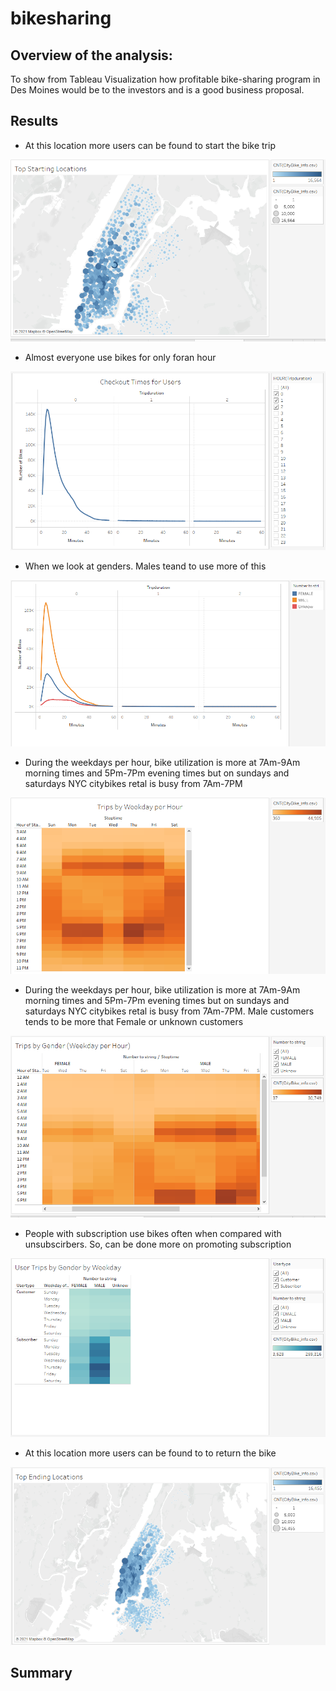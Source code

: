 # bikesharing

## Overview of the analysis:

To show from Tableau Visualization how profitable bike-sharing program in Des Moines would be to the investors and is a good business proposal.

## Results

- At this location more users can be found to start the bike trip

![S](https://github.com/maddalisushmitha/bikesharing/blob/main/images_for_readme/Top%20Starting%20Location.png)

- Almost everyone use bikes for only foran hour 

![CU](https://github.com/maddalisushmitha/bikesharing/blob/main/images_for_readme/Checkout%20Times%20for%20Users.png)

- When we look at genders. Males teand to use more of this

![CUG](https://github.com/maddalisushmitha/bikesharing/blob/main/images_for_readme/Checkout%20Times%20by%20Gender.png)

- During the weekdays per hour, bike utilization is more at 7Am-9Am morning times and 5Pm-7Pm evening times but on sundays and saturdays NYC citybikes retal is busy from 7Am-7PM

![TWH](https://github.com/maddalisushmitha/bikesharing/blob/main/images_for_readme/Trips%20by%20Weekday%20per%20Hour.png)

- During the weekdays per hour, bike utilization is more at 7Am-9Am morning times and 5Pm-7Pm evening times but on sundays and saturdays NYC citybikes retal is busy from 7Am-7PM. Male customers tends to be more that Female or unknown customers

![TWHG](https://github.com/maddalisushmitha/bikesharing/blob/main/images_for_readme/Trips%20by%20Gender%20(Weekday%20per%20Hour).png)

- People with subscription  use bikes often when compared with unsubscirbers. So, can be done more on promoting subscription

![UTWG](https://github.com/maddalisushmitha/bikesharing/blob/main/images_for_readme/User%20Trips%20by%20Gender%20by%20Weekday.png)

- At this location more users can be found to to return the  bike 

![E](https://github.com/maddalisushmitha/bikesharing/blob/main/images_for_readme/Top%20Ending%20Locations.png)


## Summary



